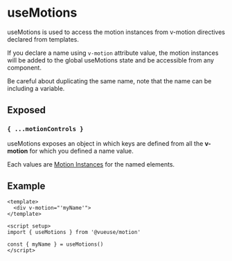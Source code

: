 # useMotions

useMotions is used to access the motion instances from v-motion directives declared from templates.

If you declare a name using `v-motion` attribute value, the motion instances will be added to the global useMotions state and be accessible from any component.

Be careful about duplicating the same name, note that the name can be including a variable.

## Exposed

### `{ ...motionControls }`

useMotions exposes an object in which keys are defined from all the **v-motion** for which you defined a name value.

Each values are [Motion Instances](/docs/features/motion-instance) for the named elements.

## Example

```vue
<template>
  <div v-motion="'myName'">
</template>

<script setup>
import { useMotions } from '@vueuse/motion'

const { myName } = useMotions()
</script>
```
